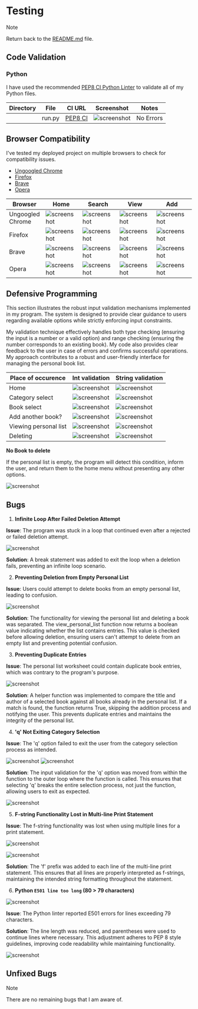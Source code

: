 # Testing

> [!NOTE]  
> Return back to the [README.md](README.md) file.

## Code Validation

### Python

I have used the recommended [PEP8 CI Python Linter](https://pep8ci.herokuapp.com) to validate all of my Python files.

| Directory | File | CI URL | Screenshot | Notes |
| --- | --- | --- | --- | --- |
|  | run.py | [PEP8 CI](https://pep8ci.herokuapp.com/https://raw.githubusercontent.com/D0bledore/LibScraper/main/run.py) | ![screenshot](documentation/validation/ci_py_linter.png) | No Errors |

## Browser Compatibility

I've tested my deployed project on multiple browsers to check for compatibility issues.

- [Ungoogled Chrome](https://github.com/ungoogled-software/ungoogled-chromium)
- [Firefox](https://www.mozilla.org/en-US/firefox/download/thanks/)
- [Brave](https://brave.com/download)
- [Opera](https://www.opera.com/download)


| Browser | Home | Search | View | Add | Delete | Quit | Notes |
| --- | --- | --- | --- | --- | --- | --- | --- |
| Ungoogled Chrome | ![screenshot](documentation/browsers/browser-chrome-home.png) | ![screenshot](documentation/browsers/browser-chrome-search.png) | ![screenshot](documentation/browsers/browser-chrome-view.png) | ![screenshot](documentation/browsers/browser-chrome-add.png) | ![screenshot](documentation/browsers/browser-chrome-delete.png) | ![screenshot](documentation/browsers/browser-chrome-quit.png) | Works as expected |
| Firefox | ![screenshot](documentation/browsers/browser-firefox-home.png) | ![screenshot](documentation/browsers/browser-firefox-search.png) | ![screenshot](documentation/browsers/browser-firefox-view.png) | ![screenshot](documentation/browsers/browser-firefox-add.png) | ![screenshot](documentation/browsers/browser-firefox-delete.png) | ![screenshot](documentation/browsers/browser-firefox-quit.png) | Works as expected |
| Brave | ![screenshot](documentation/browsers/browser-brave-home.png) | ![screenshot](documentation/browsers/browser-brave-search.png) | ![screenshot](documentation/browsers/browser-brave-view.png) | ![screenshot](documentation/browsers/browser-brave-add.png) | ![screenshot](documentation/browsers/browser-brave-delete.png) | ![screenshot](documentation/browsers/browser-brave-quit.png) | Works as expected |
| Opera | ![screenshot](documentation/browsers/browser-opera-home.png) | ![screenshot](documentation/browsers/browser-opera-search.png) | ![screenshot](documentation/browsers/browser-opera-view.png) | ![screenshot](documentation/browsers/browser-opera-add.png) | ![screenshot](documentation/browsers/browser-opera-delete.png) | ![screenshot](documentation/browsers/browser-opera-quit.png) | Works as expected |

## Defensive Programming

This section illustrates the robust input validation mechanisms implemented in my program. The system is designed to provide clear guidance to users regarding available options while strictly enforcing input constraints.

My validation technique effectively handles both type checking (ensuring the input is a number or a valid option) and range checking (ensuring the number corresponds to an existing book). My code also provides clear feedback to the user in case of errors and confirms successful operations. My approach contributes to a robust and user-friendly interface for managing the personal book list.

| Place of occurence |Int validation | String validation |
| --- | --- | --- | 
| Home | ![screenshot](documentation/defensive/home_invalid_int.png) | ![screenshot](documentation/defensive/home_invalid_string.png) |
| Category select | ![screenshot](documentation/defensive/search_cat_invalid_int.png) | ![screenshot](documentation/defensive/search_cat_invalid_string.png) |
| Book select | ![screenshot](documentation/defensive/search_book_invalid_int.png) | ![screenshot](documentation/defensive/search_book_invalid_string.png) |
| Add another book? | ![screenshot](documentation/defensive/add_book_invalid_int.png) | ![screenshot](documentation/defensive/add_book_invalid_string.png) |
| Viewing personal list | ![screenshot](documentation/defensive/view_invalid_int.png) | ![screenshot](documentation/defensive/view_invalid_string.png) |
| Deleting | ![screenshot](documentation/defensive/del_book_invalid_int.png) | ![screenshot](documentation/defensive/del_book_invalid_string.png) |

**No Book to delete**

If the personal list is empty, the program will detect this condition, inform the user, and return them to the home menu without presenting any other options.

![screenshot](documentation/defensive/list_empty.png)

## Bugs

1. **Infinite Loop After Failed Deletion Attempt**

**Issue**: The program was stuck in a loop that continued even after a rejected or failed deletion attempt.

![screenshot](documentation/bugs/stuck_in_loop.png)

**Solution**: A break statement was added to exit the loop when a deletion fails, preventing an infinite loop scenario. 


2. **Preventing Deletion from Empty Personal List**

**Issue**: Users could attempt to delete books from an empty personal list, leading to confusion.

![screenshot](documentation/bugs/prevent_delete_empty.png)

**Solution**: The functionality for viewing the personal list and deleting a book was separated. The view_personal_list function now returns a boolean value indicating whether the list contains entries. This value is checked before allowing deletion, ensuring users can't attempt to delete from an empty list and preventing potential confusion. 

3. **Preventing Duplicate Entries**

**Issue**: The personal list worksheet could contain duplicate book entries, which was contrary to the program's purpose.

![screenshot](documentation/bugs/prevent_duplicates.png)

**Solution**: A helper function was implemented to compare the title and author of a selected book against all books already in the personal list. If a match is found, the function returns True, skipping the addition process and notifying the user. This prevents duplicate entries and maintains the integrity of the personal list.

4. **'q' Not Exiting Category Selection**

**Issue**: The 'q' option failed to exit the user from the category selection process as intended.

![screenshot](documentation/bugs/q_returns_function_does_not_break_loop.png)
![screenshot](documentation/bugs/q_does_not_quit.png)

**Solution**: The input validation for the 'q' option was moved from within the function to the outer loop where the function is called. This ensures that selecting 'q' breaks the entire selection process, not just the function, allowing users to exit as expected.

![screenshot](documentation/bugs/q_to_quit.png)

5. **F-string Functionality Lost in Multi-line Print Statement**

**Issue**: The f-string functionality was lost when using multiple lines for a print statement.

![screenshot](documentation/bugs/f_string_on_new_line_code.png)

![screenshot](documentation/bugs/f_string_on_new_line.png)

**Solution**: The 'f' prefix was added to each line of the multi-line print statement. This ensures that all lines are properly interpreted as f-strings, maintaining the intended string formatting throughout the statement. 


6. **Python `E501 line too long` (80 > 79 characters)**

![screenshot](documentation/bugs/e501_error.png)

**Issue**: The Python linter reported E501 errors for lines exceeding 79 characters.

**Solution**: The line length was reduced, and parentheses were used to continue lines where necessary. This adjustment adheres to PEP 8 style guidelines, improving code readability while maintaining functionality.

![screenshot](documentation/bugs/e501_error_fix.png)




## Unfixed Bugs

> [!NOTE]  
> There are no remaining bugs that I am aware of.
